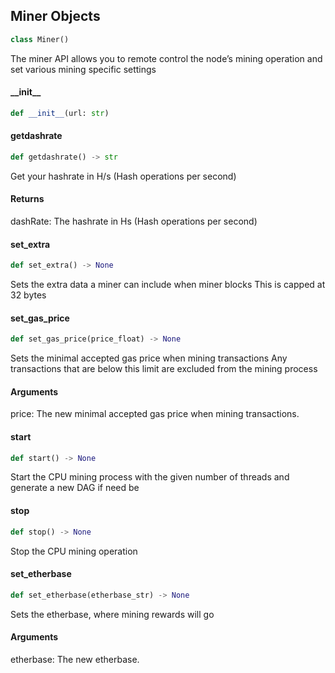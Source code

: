 ## Miner Objects

```python
class Miner()
```

The miner API allows you to remote control the node’s mining operation and set various mining specific settings

#### \_\_init\_\_

```python
def __init__(url: str)
```

#### getdashrate

```python
def getdashrate() -> str
```

Get your hashrate in H/s (Hash operations per second)
#### Returns

dashRate: The hashrate in Hs (Hash operations per second)

#### set\_extra

```python
def set_extra() -> None
```

Sets the extra data a miner can include when miner blocks
 This is capped at 32 bytes

#### set\_gas\_price

```python
def set_gas_price(price_float) -> None
```

Sets the minimal accepted gas price when mining transactions
 Any transactions that are below this limit are excluded from the mining process
#### Arguments

price: The new minimal accepted gas price when mining transactions.

#### start

```python
def start() -> None
```

Start the CPU mining process with the given number of threads and generate a new DAG if need be

#### stop

```python
def stop() -> None
```

Stop the CPU mining operation

#### set\_etherbase

```python
def set_etherbase(etherbase_str) -> None
```

Sets the etherbase, where mining rewards will go
#### Arguments

etherbase: The new etherbase.

